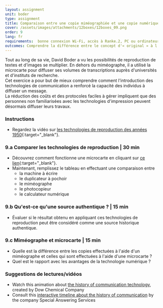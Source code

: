```yaml
---
layout: assignment
unit: boder
type: assignment
title: Comparaison entre une copie miméographiée et une copie numérique
cover: /assets/images/attachments/12boxes/12boxes_09.png
order: 9
lang: fr
requirements:  bonne connexion Wi-Fi, accès à Ranke.2, PC ou ordinateur portable, application installée sur le PC ou le portable permettant de visualiser des vidéos
outcomes: Comprendre la différence entre le concept d'« original » à l'ère analogique et son évolution avec l'avènement de la technologie numérique.
---
```


Tout au long de sa vie, David Boder a vu les possibilités de reproduction de textes et d'images se multiplier. En dehors du miméographe, il a utilisé la microcarte pour diffuser ses volumes de transcriptions auprès d'universités et d'instituts de recherche.  
Cet exercice a pour but de mieux comprendre comment l'introduction des technologies de communication a renforcé la capacité des individus à diffuser un message.  
La réduction des coûts et des protocoles faciles à gérer impliquent que des personnes non familiarisées avec les technologies d'impression peuvent désormais diffuser leurs travaux.

<!-- more -->

<!-- briefing-student -->

### Instructions
<!-- section-contents -->

- Regardez la vidéo sur [les technologies de reproduction des années 1950](https://ranke2.uni.lu/klynt/fr/#Intro){:target="_blank"}.

<!-- section -->

### 9.a  Comparer les technologies de reproduction | 30 min
<!-- section-contents -->

- Découvrez comment fonctionne une microcarte en cliquant sur [ce lien](https://psap.library.illinois.edu/collection-id-guide/microform#microcard){:target="_blank"}.
- Maintenant, remplissez le tableau en effectuant une comparaison entre
  - la machine à écrire
  - le duplicateur à pochoir
  - le miméographe
  - le photocopieur
  - le calculateur numérique  

<!-- section -->

### 9.b  Qu'est-ce qu'une source authentique ? | 15 min
<!-- section-contents -->

- Évaluer si le résultat obtenu en appliquant ces technologies de reproduction peut être considéré comme une source historique authentique.

<!-- section -->

### 9.c  Miméographe et microcarte | 15 min
<!-- section-contents -->

- Quelle est la différence entre les copies effectuées à l'aide d'un miméographe et celles qui sont effectuées à l'aide d'une microcarte ? 
- Quel est le rapport avec les avantages de la technologie numérique ? 

<!-- section -->

### Suggestions de lectures/vidéos
<!-- section-contents -->

- Watch this animation about [the history of communication technology](https://youtu.be/u43zr_7Y0ts), created by Dow Chemical Company
- Consult this [interactive timeline about the history of communication](http://www.thehistoryofcommunication.com) by the company Special Answering Services 

<!-- briefing-teacher -->
